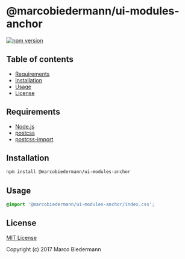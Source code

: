 # @marcobiedermann/ui-modules-anchor

[![npm version](https://badge.fury.io/js/%40marcobiedermann%2Fui-modules-anchor.svg)](https://badge.fury.io/js/%40marcobiedermann%2Fui-modules-anchor)

## Table of contents

* [Requirements](#requirements)
* [Installation](#installation)
* [Usage](#usage)
* [License](#license)

## Requirements

* [Node.js](https://nodejs.org)
* [postcss](https://github.com/postcss/postcss)
* [postcss-import](https://github.com/postcss/postcss-import)

## Installation

```sh
npm install @marcobiedermann/ui-modules-anchor
```

## Usage

```css
@import '@marcobiedermann/ui-modules-anchor/index.css';
```

## License

[MIT License](LICENSE)

Copyright (c) 2017 Marco Biedermann
